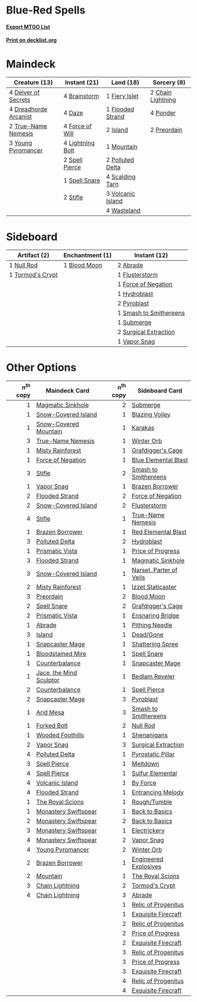 # Blue-Red Spells

#### [Export MTGO List](../collection/Blue-Red%20Spells/Blue-Red%20Spells.txt)
#### [Print on decklist.org](http://decklist.org/?deckmain=4%09Brainstorm%0A2%09Chain%20Lightning%0A4%09Daze%0A4%09Delver%20of%20Secrets%0A4%09Dreadhorde%20Arcanist%0A1%09Fiery%20Islet%0A1%09Flooded%20Strand%0A4%09Force%20of%20Will%0A2%09Island%0A4%09Lightning%20Bolt%0A1%09Mountain%0A2%09Polluted%20Delta%0A4%09Ponder%0A2%09Preordain%0A4%09Scalding%20Tarn%0A2%09Spell%20Pierce%0A1%09Spell%20Snare%0A2%09Stifle%0A2%09True-Name%20Nemesis%0A3%09Volcanic%20Island%0A4%09Wasteland%0A3%09Young%20Pyromancer&deckside=2%09Abrade%0A1%09Blood%20Moon%0A1%09Flusterstorm%0A1%09Force%20of%20Negation%0A1%09Hydroblast%0A1%09Null%20Rod%0A2%09Pyroblast%0A1%09Smash%20to%20Smithereens%0A1%09Submerge%0A2%09Surgical%20Extraction%0A1%09Tormod's%20Crypt%0A1%09Vapor%20Snag)
# Maindeck

|                                         Creature (13)                                          |                                      Instant (21)                                       |                                         Land (18)                                         |                                        Sorcery (8)                                         |
|------------------------------------------------------------------------------------------------|-----------------------------------------------------------------------------------------|-------------------------------------------------------------------------------------------|--------------------------------------------------------------------------------------------|
|4 [Delver of Secrets](http://gatherer.wizards.com/Pages/Card/Details.aspx?multiverseid=226749)  |4 [Brainstorm](http://gatherer.wizards.com/Pages/Card/Details.aspx?multiverseid=3897)    |1 [Fiery Islet](http://gatherer.wizards.com/Pages/Card/Details.aspx?multiverseid=464187)   |2 [Chain Lightning](http://gatherer.wizards.com/Pages/Card/Details.aspx?multiverseid=446139)|
|4 [Dreadhorde Arcanist](http://gatherer.wizards.com/Pages/Card/Details.aspx?multiverseid=461052)|4 [Daze](http://gatherer.wizards.com/Pages/Card/Details.aspx?multiverseid=189255)        |1 [Flooded Strand](http://gatherer.wizards.com/Pages/Card/Details.aspx?multiverseid=405098)|4 [Ponder](http://gatherer.wizards.com/Pages/Card/Details.aspx?multiverseid=451051)         |
|2 [True-Name Nemesis](http://gatherer.wizards.com/Pages/Card/Details.aspx?multiverseid=446104)  |4 [Force of Will](http://gatherer.wizards.com/Pages/Card/Details.aspx?multiverseid=3107) |2 [Island](http://gatherer.wizards.com/Pages/Card/Details.aspx?multiverseid=439857)        |2 [Preordain](http://gatherer.wizards.com/Pages/Card/Details.aspx?multiverseid=405347)      |
|3 [Young Pyromancer](http://gatherer.wizards.com/Pages/Card/Details.aspx?multiverseid=426592)   |4 [Lightning Bolt](http://gatherer.wizards.com/Pages/Card/Details.aspx?multiverseid=806) |1 [Mountain](http://gatherer.wizards.com/Pages/Card/Details.aspx?multiverseid=439859)      |                                                                                            |
|                                                                                                |2 [Spell Pierce](http://gatherer.wizards.com/Pages/Card/Details.aspx?multiverseid=425876)|2 [Polluted Delta](http://gatherer.wizards.com/Pages/Card/Details.aspx?multiverseid=405104)|                                                                                            |
|                                                                                                |1 [Spell Snare](http://gatherer.wizards.com/Pages/Card/Details.aspx?multiverseid=446100) |4 [Scalding Tarn](http://gatherer.wizards.com/Pages/Card/Details.aspx?multiverseid=405107) |                                                                                            |
|                                                                                                |2 [Stifle](http://gatherer.wizards.com/Pages/Card/Details.aspx?multiverseid=382377)      |3 [Volcanic Island](http://gatherer.wizards.com/Pages/Card/Details.aspx?multiverseid=887)  |                                                                                            |
|                                                                                                |                                                                                         |4 [Wasteland](http://gatherer.wizards.com/Pages/Card/Details.aspx?multiverseid=413790)     |                                                                                            |


# Sideboard

|                                       Artifact (2)                                        |                                   Enchantment (1)                                    |                                          Instant (12)                                           |
|-------------------------------------------------------------------------------------------|--------------------------------------------------------------------------------------|-------------------------------------------------------------------------------------------------|
|1 [Null Rod](http://gatherer.wizards.com/Pages/Card/Details.aspx?multiverseid=383034)      |1 [Blood Moon](http://gatherer.wizards.com/Pages/Card/Details.aspx?multiverseid=45386)|2 [Abrade](http://gatherer.wizards.com/Pages/Card/Details.aspx?multiverseid=430772)              |
|1 [Tormod's Crypt](http://gatherer.wizards.com/Pages/Card/Details.aspx?multiverseid=389723)|                                                                                      |1 [Flusterstorm](http://gatherer.wizards.com/Pages/Card/Details.aspx?multiverseid=228255)        |
|                                                                                           |                                                                                      |1 [Force of Negation](http://gatherer.wizards.com/Pages/Card/Details.aspx?multiverseid=464001)   |
|                                                                                           |                                                                                      |1 [Hydroblast](http://gatherer.wizards.com/Pages/Card/Details.aspx?multiverseid=3915)            |
|                                                                                           |                                                                                      |2 [Pyroblast](http://gatherer.wizards.com/Pages/Card/Details.aspx?multiverseid=4083)             |
|                                                                                           |                                                                                      |1 [Smash to Smithereens](http://gatherer.wizards.com/Pages/Card/Details.aspx?multiverseid=397795)|
|                                                                                           |                                                                                      |1 [Submerge](http://gatherer.wizards.com/Pages/Card/Details.aspx?multiverseid=21296)             |
|                                                                                           |                                                                                      |2 [Surgical Extraction](http://gatherer.wizards.com/Pages/Card/Details.aspx?multiverseid=397706) |
|                                                                                           |                                                                                      |1 [Vapor Snag](http://gatherer.wizards.com/Pages/Card/Details.aspx?multiverseid=249373)          |


# Other Options

|*n*<sup>th</sup> copy|                                          Maindeck Card                                           |*n*<sup>th</sup> copy|                                          Sideboard Card                                          |
|--------------------:|--------------------------------------------------------------------------------------------------|--------------------:|--------------------------------------------------------------------------------------------------|
|                    1|[Magmatic Sinkhole](http://gatherer.wizards.com/Pages/Card/Details.aspx?multiverseid=464084)      |                    2|[Submerge](http://gatherer.wizards.com/Pages/Card/Details.aspx?multiverseid=21296)                |
|                    1|[Snow-Covered Island](http://gatherer.wizards.com/Pages/Card/Details.aspx?multiverseid=121130)    |                    1|[Blazing Volley](http://gatherer.wizards.com/Pages/Card/Details.aspx?multiverseid=426821)         |
|                    1|[Snow-Covered Mountain](http://gatherer.wizards.com/Pages/Card/Details.aspx?multiverseid=121233)  |                    1|[Karakas](http://gatherer.wizards.com/Pages/Card/Details.aspx?multiverseid=413782)                |
|                    3|[True-Name Nemesis](http://gatherer.wizards.com/Pages/Card/Details.aspx?multiverseid=446104)      |                    1|[Winter Orb](http://gatherer.wizards.com/Pages/Card/Details.aspx?multiverseid=643)                |
|                    1|[Misty Rainforest](http://gatherer.wizards.com/Pages/Card/Details.aspx?multiverseid=405102)       |                    1|[Grafdigger's Cage](http://gatherer.wizards.com/Pages/Card/Details.aspx?multiverseid=278452)      |
|                    1|[Force of Negation](http://gatherer.wizards.com/Pages/Card/Details.aspx?multiverseid=464001)      |                    1|[Blue Elemental Blast](http://gatherer.wizards.com/Pages/Card/Details.aspx?multiverseid=694)      |
|                    3|[Stifle](http://gatherer.wizards.com/Pages/Card/Details.aspx?multiverseid=382377)                 |                    2|[Smash to Smithereens](http://gatherer.wizards.com/Pages/Card/Details.aspx?multiverseid=397795)   |
|                    1|[Vapor Snag](http://gatherer.wizards.com/Pages/Card/Details.aspx?multiverseid=249373)             |                    1|[Brazen Borrower](http://gatherer.wizards.com/Pages/Card/Details.aspx?multiverseid=473001)        |
|                    2|[Flooded Strand](http://gatherer.wizards.com/Pages/Card/Details.aspx?multiverseid=405098)         |                    2|[Force of Negation](http://gatherer.wizards.com/Pages/Card/Details.aspx?multiverseid=464001)      |
|                    2|[Snow-Covered Island](http://gatherer.wizards.com/Pages/Card/Details.aspx?multiverseid=121130)    |                    2|[Flusterstorm](http://gatherer.wizards.com/Pages/Card/Details.aspx?multiverseid=228255)           |
|                    4|[Stifle](http://gatherer.wizards.com/Pages/Card/Details.aspx?multiverseid=382377)                 |                    1|[True-Name Nemesis](http://gatherer.wizards.com/Pages/Card/Details.aspx?multiverseid=446104)      |
|                    1|[Brazen Borrower](http://gatherer.wizards.com/Pages/Card/Details.aspx?multiverseid=473001)        |                    1|[Red Elemental Blast](http://gatherer.wizards.com/Pages/Card/Details.aspx?multiverseid=814)       |
|                    3|[Polluted Delta](http://gatherer.wizards.com/Pages/Card/Details.aspx?multiverseid=405104)         |                    2|[Hydroblast](http://gatherer.wizards.com/Pages/Card/Details.aspx?multiverseid=3915)               |
|                    1|[Prismatic Vista](http://gatherer.wizards.com/Pages/Card/Details.aspx?multiverseid=464193)        |                    1|[Price of Progress](http://gatherer.wizards.com/Pages/Card/Details.aspx?multiverseid=413683)      |
|                    3|[Flooded Strand](http://gatherer.wizards.com/Pages/Card/Details.aspx?multiverseid=405098)         |                    1|[Magmatic Sinkhole](http://gatherer.wizards.com/Pages/Card/Details.aspx?multiverseid=464084)      |
|                    3|[Snow-Covered Island](http://gatherer.wizards.com/Pages/Card/Details.aspx?multiverseid=121130)    |                    1|[Narset, Parter of Veils](http://gatherer.wizards.com/Pages/Card/Details.aspx?multiverseid=460988)|
|                    2|[Misty Rainforest](http://gatherer.wizards.com/Pages/Card/Details.aspx?multiverseid=405102)       |                    1|[Izzet Staticaster](http://gatherer.wizards.com/Pages/Card/Details.aspx?multiverseid=253638)      |
|                    3|[Preordain](http://gatherer.wizards.com/Pages/Card/Details.aspx?multiverseid=405347)              |                    2|[Blood Moon](http://gatherer.wizards.com/Pages/Card/Details.aspx?multiverseid=45386)              |
|                    2|[Spell Snare](http://gatherer.wizards.com/Pages/Card/Details.aspx?multiverseid=446100)            |                    2|[Grafdigger's Cage](http://gatherer.wizards.com/Pages/Card/Details.aspx?multiverseid=278452)      |
|                    2|[Prismatic Vista](http://gatherer.wizards.com/Pages/Card/Details.aspx?multiverseid=464193)        |                    1|[Ensnaring Bridge](http://gatherer.wizards.com/Pages/Card/Details.aspx?multiverseid=15866)        |
|                    1|[Abrade](http://gatherer.wizards.com/Pages/Card/Details.aspx?multiverseid=430772)                 |                    1|[Pithing Needle](http://gatherer.wizards.com/Pages/Card/Details.aspx?multiverseid=129526)         |
|                    3|[Island](http://gatherer.wizards.com/Pages/Card/Details.aspx?multiverseid=439857)                 |                    1|[Dead/Gone](http://gatherer.wizards.com/Pages/Card/Details.aspx?multiverseid=126419)              |
|                    1|[Snapcaster Mage](http://gatherer.wizards.com/Pages/Card/Details.aspx?multiverseid=227676)        |                    1|[Shattering Spree](http://gatherer.wizards.com/Pages/Card/Details.aspx?multiverseid=456224)       |
|                    1|[Bloodstained Mire](http://gatherer.wizards.com/Pages/Card/Details.aspx?multiverseid=405094)      |                    1|[Spell Snare](http://gatherer.wizards.com/Pages/Card/Details.aspx?multiverseid=446100)            |
|                    1|[Counterbalance](http://gatherer.wizards.com/Pages/Card/Details.aspx?multiverseid=121159)         |                    1|[Snapcaster Mage](http://gatherer.wizards.com/Pages/Card/Details.aspx?multiverseid=227676)        |
|                    1|[Jace, the Mind Sculptor](http://gatherer.wizards.com/Pages/Card/Details.aspx?multiverseid=442051)|                    1|[Bedlam Reveler](http://gatherer.wizards.com/Pages/Card/Details.aspx?multiverseid=414415)         |
|                    2|[Counterbalance](http://gatherer.wizards.com/Pages/Card/Details.aspx?multiverseid=121159)         |                    1|[Spell Pierce](http://gatherer.wizards.com/Pages/Card/Details.aspx?multiverseid=425876)           |
|                    2|[Snapcaster Mage](http://gatherer.wizards.com/Pages/Card/Details.aspx?multiverseid=227676)        |                    3|[Pyroblast](http://gatherer.wizards.com/Pages/Card/Details.aspx?multiverseid=4083)                |
|                    1|[Arid Mesa](http://gatherer.wizards.com/Pages/Card/Details.aspx?multiverseid=405092)              |                    3|[Smash to Smithereens](http://gatherer.wizards.com/Pages/Card/Details.aspx?multiverseid=397795)   |
|                    1|[Forked Bolt](http://gatherer.wizards.com/Pages/Card/Details.aspx?multiverseid=401702)            |                    2|[Null Rod](http://gatherer.wizards.com/Pages/Card/Details.aspx?multiverseid=383034)               |
|                    1|[Wooded Foothills](http://gatherer.wizards.com/Pages/Card/Details.aspx?multiverseid=405116)       |                    1|[Shenanigans](http://gatherer.wizards.com/Pages/Card/Details.aspx?multiverseid=464095)            |
|                    2|[Vapor Snag](http://gatherer.wizards.com/Pages/Card/Details.aspx?multiverseid=249373)             |                    3|[Surgical Extraction](http://gatherer.wizards.com/Pages/Card/Details.aspx?multiverseid=397706)    |
|                    4|[Polluted Delta](http://gatherer.wizards.com/Pages/Card/Details.aspx?multiverseid=405104)         |                    1|[Pyrostatic Pillar](http://gatherer.wizards.com/Pages/Card/Details.aspx?multiverseid=44290)       |
|                    3|[Spell Pierce](http://gatherer.wizards.com/Pages/Card/Details.aspx?multiverseid=425876)           |                    1|[Meltdown](http://gatherer.wizards.com/Pages/Card/Details.aspx?multiverseid=10466)                |
|                    4|[Spell Pierce](http://gatherer.wizards.com/Pages/Card/Details.aspx?multiverseid=425876)           |                    1|[Sulfur Elemental](http://gatherer.wizards.com/Pages/Card/Details.aspx?multiverseid=122416)       |
|                    4|[Volcanic Island](http://gatherer.wizards.com/Pages/Card/Details.aspx?multiverseid=887)           |                    1|[By Force](http://gatherer.wizards.com/Pages/Card/Details.aspx?multiverseid=426825)               |
|                    4|[Flooded Strand](http://gatherer.wizards.com/Pages/Card/Details.aspx?multiverseid=405098)         |                    1|[Entrancing Melody](http://gatherer.wizards.com/Pages/Card/Details.aspx?multiverseid=435207)      |
|                    1|[The Royal Scions](http://gatherer.wizards.com/Pages/Card/Details.aspx?multiverseid=473161)       |                    1|[Rough/Tumble](http://gatherer.wizards.com/Pages/Card/Details.aspx?multiverseid=376475)           |
|                    1|[Monastery Swiftspear](http://gatherer.wizards.com/Pages/Card/Details.aspx?multiverseid=438706)   |                    1|[Back to Basics](http://gatherer.wizards.com/Pages/Card/Details.aspx?multiverseid=456642)         |
|                    2|[Monastery Swiftspear](http://gatherer.wizards.com/Pages/Card/Details.aspx?multiverseid=438706)   |                    2|[Back to Basics](http://gatherer.wizards.com/Pages/Card/Details.aspx?multiverseid=456642)         |
|                    3|[Monastery Swiftspear](http://gatherer.wizards.com/Pages/Card/Details.aspx?multiverseid=438706)   |                    1|[Electrickery](http://gatherer.wizards.com/Pages/Card/Details.aspx?multiverseid=456219)           |
|                    4|[Monastery Swiftspear](http://gatherer.wizards.com/Pages/Card/Details.aspx?multiverseid=438706)   |                    2|[Vapor Snag](http://gatherer.wizards.com/Pages/Card/Details.aspx?multiverseid=249373)             |
|                    4|[Young Pyromancer](http://gatherer.wizards.com/Pages/Card/Details.aspx?multiverseid=426592)       |                    2|[Winter Orb](http://gatherer.wizards.com/Pages/Card/Details.aspx?multiverseid=643)                |
|                    2|[Brazen Borrower](http://gatherer.wizards.com/Pages/Card/Details.aspx?multiverseid=473001)        |                    1|[Engineered Explosives](http://gatherer.wizards.com/Pages/Card/Details.aspx?multiverseid=50139)   |
|                    2|[Mountain](http://gatherer.wizards.com/Pages/Card/Details.aspx?multiverseid=439859)               |                    1|[The Royal Scions](http://gatherer.wizards.com/Pages/Card/Details.aspx?multiverseid=473161)       |
|                    3|[Chain Lightning](http://gatherer.wizards.com/Pages/Card/Details.aspx?multiverseid=446139)        |                    2|[Tormod's Crypt](http://gatherer.wizards.com/Pages/Card/Details.aspx?multiverseid=389723)         |
|                    4|[Chain Lightning](http://gatherer.wizards.com/Pages/Card/Details.aspx?multiverseid=446139)        |                    3|[Abrade](http://gatherer.wizards.com/Pages/Card/Details.aspx?multiverseid=430772)                 |
|                     |                                                                                                  |                    1|[Relic of Progenitus](http://gatherer.wizards.com/Pages/Card/Details.aspx?multiverseid=174824)    |
|                     |                                                                                                  |                    1|[Exquisite Firecraft](http://gatherer.wizards.com/Pages/Card/Details.aspx?multiverseid=398513)    |
|                     |                                                                                                  |                    2|[Relic of Progenitus](http://gatherer.wizards.com/Pages/Card/Details.aspx?multiverseid=174824)    |
|                     |                                                                                                  |                    2|[Price of Progress](http://gatherer.wizards.com/Pages/Card/Details.aspx?multiverseid=413683)      |
|                     |                                                                                                  |                    2|[Exquisite Firecraft](http://gatherer.wizards.com/Pages/Card/Details.aspx?multiverseid=398513)    |
|                     |                                                                                                  |                    3|[Relic of Progenitus](http://gatherer.wizards.com/Pages/Card/Details.aspx?multiverseid=174824)    |
|                     |                                                                                                  |                    3|[Price of Progress](http://gatherer.wizards.com/Pages/Card/Details.aspx?multiverseid=413683)      |
|                     |                                                                                                  |                    3|[Exquisite Firecraft](http://gatherer.wizards.com/Pages/Card/Details.aspx?multiverseid=398513)    |
|                     |                                                                                                  |                    4|[Relic of Progenitus](http://gatherer.wizards.com/Pages/Card/Details.aspx?multiverseid=174824)    |
|                     |                                                                                                  |                    4|[Exquisite Firecraft](http://gatherer.wizards.com/Pages/Card/Details.aspx?multiverseid=398513)    |

